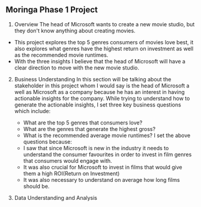 ## Moringa Phase 1 Project
1. Overview
The head of Microsoft wants to create a new movie studio, but they don't know anything about creating movies.
 - This project explores the top 5 genres consumers of movies love best, it also explores what genres have the highest return on investment as well as the recommended movie runtimes.
- With the three insights I believe that the head of Microsoft will have a clear direction to move with the new movie studio.

2. Business Understanding
In this section will be talking about the stakeholder in this project whom I would say is the head of Microsoft a well as Microsoft as a company because he has an interest in having actionable insights for the company.
While trying to understand how to generate the actionable insights, I set three key business questions which include: 
    - What are the top 5 genres that consumers love?
    - What are the genres that generate the highest gross?
    - What is the recommended average movie runtimes?
I set the above questions because:
    - I saw that since Microsoft is new in the industry it needs to understand the consumer favourites in order to invest in film genres that consumers would engage with.
    - It was also crucial for Microsoft to invest in films that would give them a high ROI(Return on Investment)
    - It was also necessary to understand on average how long films should be.

3. Data Understanding and Analysis
